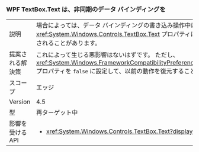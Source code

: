 ### <a name="wpf-textboxtext-can-be-out-of-sync-with-databinding"></a>WPF TextBox.Text は、非同期のデータ バインディングを

|   |   |
|---|---|
|説明|場合によっては、データ バインディングの書き込み操作中にプロパティが変更された場合、<xref:System.Windows.Controls.TextBox.Text> プロパティにデータ バインディング プロパティ値の以前の値が反映されることがあります。|
|提案される解決策|これによって生じる悪影響はないはずです。 ただし、<xref:System.Windows.FrameworkCompatibilityPreferences.KeepTextBoxDisplaySynchronizedWithTextProperty> プロパティを <code>false</code> に設定して、以前の動作を復元することは可能です。|
|スコープ|エッジ|
|Version|4.5|
|型|再ターゲット中|
|影響を受ける API|<ul><li><xref:System.Windows.Controls.TextBox.Text?displayProperty=nameWithType></li></ul>|

